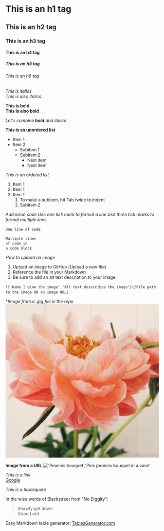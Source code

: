 # This is an h1 tag
## This is an h2 tag
### This is an h3 tag
#### This is an h4 tag
##### This is an h5 tag
###### This is an h6 tag

*This is italics* <br>
_This is also italics_

**This is bold** <br>
__This is also bold__

_Let's combine **bold** and italics_

**This is an unordered list**
* Item 1
* Item 2
  * Subitem 1
  * Subitem 2
    * Next item
    * Next item

*This is an ordered list*
1. Item 1
2. Item 1
3. Item 1
    1. To make a subitem, hit Tab twice to indent
    2. Subitem 2

*Add inline code*
_Use one tick mark to format a line_
_Use three tick marks to format multiple lines_

`One line of code`

```
Multiple lines
of code in
a code block
```

*How to upload an image*
1. Upload an image to GitHub (Upload a new file)
2. Reference the file in your Markdown
3. Be sure to add an alt text description to your image

`!['Name I give the image','Alt text desscribes the image'](/File path to the image OR an image URL)`

**Image from a .jpg file in the repo*
!['Peony','Peony flower bloom'](/peony.jpg)

**Image from a URL**
!['Peonies bouquet','Pink peonies bouquet in a vase'](https://dy1yydbfzm05w.cloudfront.net/media/catalog/product/cache/39b52c4cabb46819553175347e38b212/f/a/famingo_peony_vase.jpg)


*This is a link*<br>
[Google](https://www.google.com/)

*This is a blockquote*

In the wise words of Blackstreet from "No Diggity":

> Shawty get down<br>
> Good Lord

Easy Markdown table generator:
[TablesGenerator.com](https://www.tablesgenerator.com/markdown_tables)







